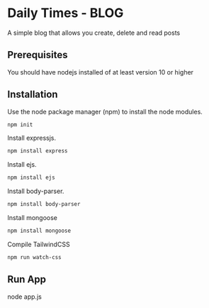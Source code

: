 # Daily Times - BLOG

A simple blog that allows you create, delete and read posts

## Prerequisites

You should have nodejs installed of at least version 10 or higher

## Installation

Use the node package manager (npm) to install the node modules.

```bash
npm init
```
Install expressjs.

```bash
npm install express
```
Install ejs.

```bash
npm install ejs
```
Install body-parser.

```bash
npm install body-parser
```
Install mongoose

```bash
npm install mongoose
```

Compile TailwindCSS

```bash
npm run watch-css
```

## Run App

node app.js

